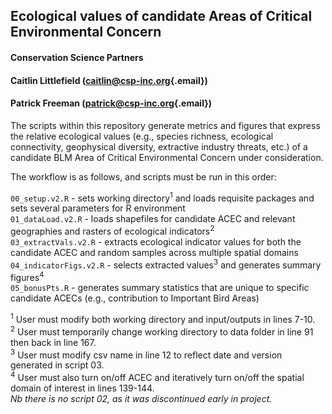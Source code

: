 ## Ecological values of candidate Areas of Critical Environmental Concern

#### Conservation Science Partners

#### Caitlin Littlefield ([caitlin\@csp-inc.org](mailto:caitlin@csp-inc.org){.email})

#### Patrick Freeman ([patrick\@csp-inc.org](mailto:patrick@csp-inc.org){.email})

The scripts within this repository generate metrics and figures that express the relative ecological values (e.g., species richness, ecological connectivity, geophysical diversity, extractive industry threats, etc.) of a candidate BLM Area of Critical Environmental Concern under consideration.

The workflow is as follows, and scripts must be run in this order:

`00_setup.v2.R` - sets working directory<sup>1</sup> and loads requisite packages and sets several parameters for R environment</br> `01_dataLoad.v2.R` - loads shapefiles for candidate ACEC and relevant geographies and rasters of ecological indicators<sup>2</sup></br> `03_extractVals.v2.R` - extracts ecological indicator values for both the candidate ACEC and random samples across multiple spatial domains</br> `04_indicatorFigs.v2.R` - selects extracted values<sup>3</sup> and generates summary figures<sup>4</sup></br> `05_bonusPts.R` - generates summary statistics that are unique to specific candidate ACECs (e.g., contribution to Important Bird Areas)</br>

<sup>1</sup> User must modify both working directory and input/outputs in lines 7-10. </br> <sup>2</sup> User must temporarily change working directory to data folder in line 91 then back in line 167.</br> <sup>3</sup> User must modify csv name in line 12 to reflect date and version generated in script 03.</br> <sup>4</sup> User must also turn on/off ACEC and iteratively turn on/off the spatial domain of interest in lines 139-144.</br> *Nb there is no script 02, as it was discontinued early in project.*</br>

